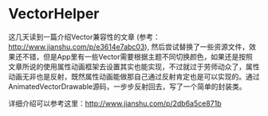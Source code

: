 # VectorHelper
这几天读到一篇介绍Vector兼容性的文章
(参考：http://www.jianshu.com/p/e3614e7abc03),
然后尝试替换了一些资源文件，效果还不错，但是App里有一些Vector需要根据主题不同切换颜色，如果还是按照文章所说的使用属性动画框架去设置其实也能实现，不过就过于劳师动众了，属性动画无非也是反射，既然属性动画能做那自己通过反射肯定也是可以实现的。通过AnimatedVectorDrawable源码，一步步反射回去，写了一个简单的封装类。

详细介绍可以参考这里：http://www.jianshu.com/p/2db6a5ce871b
